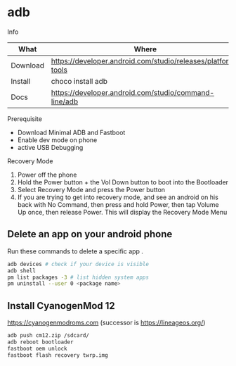 # adb

Info

| What     | Where                                                          |
| -------- | -------------------------------------------------------------- |
| Download | <https://developer.android.com/studio/releases/platform-tools> |
| Install  | choco install adb                                              |
| Docs     | <https://developer.android.com/studio/command-line/adb>        |

Prerequisite

- Download Minimal ADB and Fastboot
- Enable dev mode on phone
- active USB Debugging

Recovery Mode

1. Power off the phone
2. Hold the Power button + the Vol Down button to boot into the Bootloader
3. Select Recovery Mode and press the Power button
4. If you are trying to get into recovery mode, and see an android on his back with No Command, then press and hold Power, then tap Volume Up once, then release Power. This will display the Recovery Mode Menu

## Delete an app on your android phone

Run these commands to delete a specific app <package name>.

``` sh
adb devices # check if your device is visible
adb shell
pm list packages -3 # list hidden system apps
pm uninstall --user 0 <package name>
```

## Install CyanogenMod 12

<https://cyanogenmodroms.com> (successor is <https://lineageos.org/>)

``` sh
adb push cm12.zip /sdcard/
adb reboot bootloader
fastboot oem unlock
fastboot flash recovery twrp.img
```
